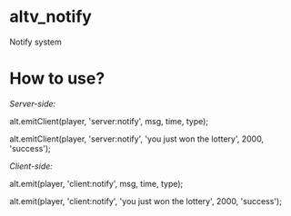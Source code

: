 # altv_notify
Notify system

# How to use?

*Server-side:*

alt.emitClient(player, 'server:notify', msg, time, type);

alt.emitClient(player, 'server:notify', 'you just won the lottery', 2000, 'success');

*Client-side:*

alt.emit(player, 'client:notify', msg, time, type);

alt.emit(player, 'client:notify', 'you just won the lottery', 2000, 'success');
